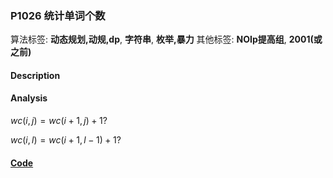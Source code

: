 ### P1026 统计单词个数

算法标签: **动态规划,动规,dp**, **字符串**, **枚举,暴力**
其他标签: **NOIp提高组**, **2001(或之前)**


#### Description

#### Analysis



$wc(i, j) = wc(i + 1, j) + 1?$

$wc(i, l) = wc(i + 1, l - 1) + 1?$

#### [Code](../cpp/p1026.cpp) 

